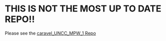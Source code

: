 # THIS IS NOT THE MOST UP TO DATE REPO!!
Please see the [caravel_UNCC_MPW_1 Repo](https://github.com/Bryce-Readyhough/caravel_UNCC_MPW_1.git)
